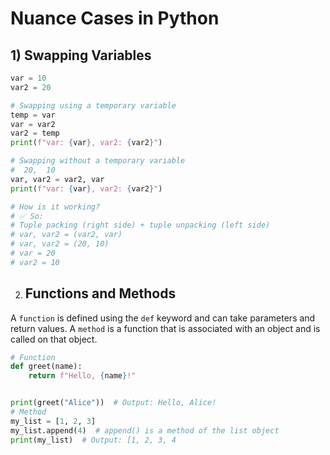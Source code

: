 # Nuance Cases in Python

## 1) Swapping Variables

````python
var = 10
var2 = 20

# Swapping using a temporary variable
temp = var
var = var2
var2 = temp
print(f"var: {var}, var2: {var2}")

# Swapping without a temporary variable
#  20,  10
var, var2 = var2, var
print(f"var: {var}, var2: {var2}")

# How is it working?
# ✅ So:
# Tuple packing (right side) + tuple unpacking (left side)
# var, var2 = (var2, var)
# var, var2 = (20, 10)
# var = 20
# var2 = 10
````

2) ## Functions and Methods

A ``function`` is defined using the `def` keyword and can take parameters and return values.
A ``method`` is a function that is associated with an object and is called on that object.

````python
# Function
def greet(name):
    return f"Hello, {name}!"


print(greet("Alice"))  # Output: Hello, Alice!
# Method
my_list = [1, 2, 3]
my_list.append(4)  # append() is a method of the list object
print(my_list)  # Output: [1, 2, 3, 4
````